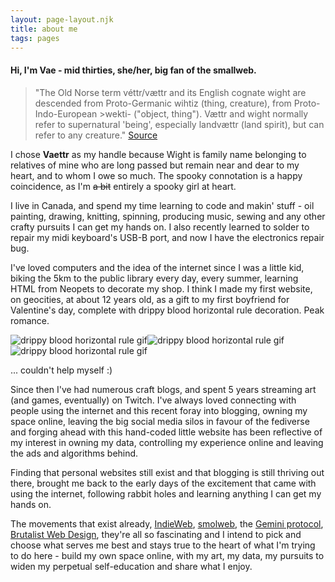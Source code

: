 ```yaml
---
layout: page-layout.njk
title: about me
tags: pages
---
```


#### Hi, I'm Vae - mid thirties, she/her, big fan of the smallweb.

>"The Old Norse term véttr/vættr and its English cognate wight are descended from Proto-Germanic wihtiz (thing, creature), from Proto-Indo-European >wekti- ("object, thing"). Vættr and wight normally refer to supernatural 'being', especially landvættr (land spirit), but can refer to any creature."
><a href="https://mythus.fandom.com/wiki/Vaettir" target="_blank" rel="noopener noreferrer">Source</a>



I chose **Vaettr** as my handle because Wight is family name belonging to relatives of mine who are long passed but remain near and dear to my heart, and to whom I owe so much. The spooky connotation is a happy coincidence, as I'm ~~a bit~~ entirely a spooky girl at heart.


I live in Canada, and spend my time learning to code and makin' stuff - oil painting, drawing, knitting, spinning, producing music, sewing and any other crafty pursuits I can get my hands on. I also recently learned to solder to repair my midi keyboard's USB-B port, and now I have the electronics repair bug. 


I've loved computers and the idea of the internet since I was a little kid, biking the 5km to the public library every day, every summer, learning HTML from Neopets to decorate my shop. I think I made my first website, on geocities, at about 12 years old, as a gift to my first boyfriend for Valentine's day, complete with drippy blood horizontal rule decoration. Peak romance.


<div class="center"><img class="horizontal" src="/images/blood-drip.gif" alt="drippy blood horizontal rule gif"><img class="horizontal" src="/images/blood-drip.gif" alt="drippy blood horizontal rule gif"><img class="horizontal" src="/images/blood-drip.gif" alt="drippy blood horizontal rule gif"></div>

<p class="right"> ... couldn't help myself :) </p>

Since then I've had numerous craft blogs, and spent 5 years streaming art (and games, eventually) on Twitch. I've always loved connecting with people using the internet and this recent foray into blogging, owning my space online, leaving the big social media silos in favour of the fediverse and forging ahead with this hand-coded little website has been reflective of my interest in owning my data, controlling my experience online and leaving the ads and algorithms behind.


Finding that personal websites still exist and that blogging is still thriving out there, brought me back to the early days of the excitement that came with using the internet, following rabbit holes and learning anything I can get my hands on.


The movements that exist already, <a href="https://indieweb.org/" target="_blank" rel="noopener noreferrer">IndieWeb</a>, <a href="https://smolweb.org/guidelines.html" target="_blank" rel="noopener noreferrer">smolweb</a>, the <a href="https://geminiprotocol.net/" target="_blank" rel="noopener noreferrer">Gemini protocol</a>, <a href="https://brutalist-web.design/" target="_blank" rel="noopener noreferrer">Brutalist Web Design</a>, they're all so fascinating and I intend to pick and choose what serves me best and stays true to the heart of what I'm trying to do here - build my own space online, with my art, my data, my pursuits to widen my perpetual self-education and share what I enjoy.